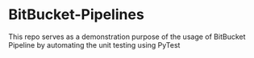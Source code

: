 # BitBucket-Pipelines
This repo serves as a demonstration purpose of the usage of BitBucket Pipeline by automating the unit testing using PyTest
